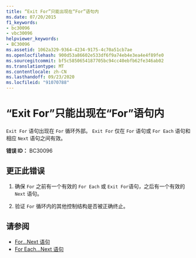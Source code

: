 ```yaml
---
title: “Exit For”只能出现在“For”语句内
ms.date: 07/20/2015
f1_keywords:
- bc30096
- vbc30096
helpviewer_keywords:
- BC30096
ms.assetid: 1062a329-9364-4234-9175-4c70a51cb7ae
ms.openlocfilehash: 900d53a86602e533df6f9a74eb4e3ea4e4f89fe0
ms.sourcegitcommit: bf5c5850654187705bc94cc40ebfb62fe346ab02
ms.translationtype: MT
ms.contentlocale: zh-CN
ms.lasthandoff: 09/23/2020
ms.locfileid: "91070788"
---
```

# <a name="exit-for-can-only-appear-inside-a-for-statement"></a>“Exit For”只能出现在“For”语句内

`Exit For` 语句出现在 `For` 循环外部。 `Exit For` 仅在 `For` 语句或 `For Each` 语句和相应 `Next` 语句之间有效。  
  
 **错误 ID：** BC30096  
  
## <a name="to-correct-this-error"></a>更正此错误  
  
1. 确保 `For` 之前有一个有效的 `For Each` 或 `Exit For`语句，之后有一个有效的 `Next` 语句。  
  
2. 验证 `For` 循环内的其他控制结构是否被正确终止。  
  
## <a name="see-also"></a>请参阅

- [For...Next 语句](../language-reference/statements/for-next-statement.md)
- [For Each...Next 语句](../language-reference/statements/for-each-next-statement.md)
